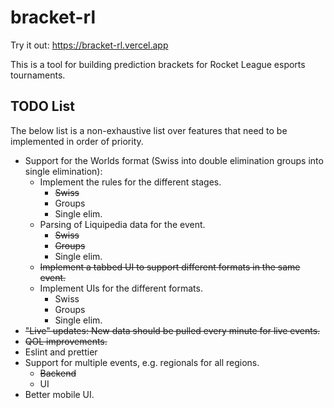 # bracket-rl
Try it out: https://bracket-rl.vercel.app

This is a tool for building prediction brackets for Rocket League esports tournaments.

## TODO List
The below list is a non-exhaustive list over features that need to be implemented in order of priority.

* Support for the Worlds format (Swiss into double elimination groups into single elimination):
  - Implement the rules for the different stages.
    - ~~Swiss~~
    - Groups
    - Single elim.
  - Parsing of Liquipedia data for the event.
    - ~~Swiss~~
    - ~~Groups~~
    - Single elim.
  - ~~Implement a tabbed UI to support different formats in the same event.~~
  - Implement UIs for the different formats.
    - Swiss
    - Groups
    - Single elim.
* ~~"Live" updates: New data should be pulled every minute for live events.~~
* ~~QOL improvements.~~
* Eslint and prettier
* Support for multiple events, e.g. regionals for all regions.
  - ~~Backend~~
  - UI
* Better mobile UI.
